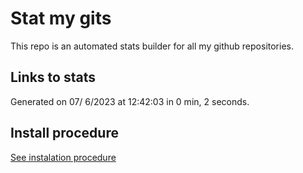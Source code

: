 # Stat my gits

This repo is an automated stats builder for all my github repositories.

## Links to stats


Generated on 07/ 6/2023 at 12:42:03 in 0 min, 2 seconds.

## Install procedure

[See instalation procedure](./src/install.md)

